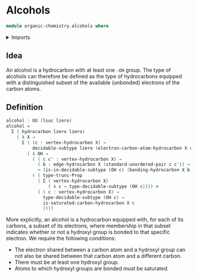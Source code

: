 # Alcohols

```agda
module organic-chemistry.alcohols where
```

<details><summary>Imports</summary>
```agda
open import foundation.cartesian-product-types
open import foundation.decidable-subtypes
open import foundation.dependent-pair-types
open import foundation.negation
open import foundation.propositional-truncations
open import foundation.universe-levels
open import foundation.unordered-pairs
open import organic-chemistry.hydrocarbons
open import organic-chemistry.saturated-carbons
```
</details>

## Idea

An alcohol is a hydrocarbon with at least one `-OH` group. The type of alcohols can therefore be defined as the type of hydrocarbons equipped with a distinguished subset of the available (unbonded) electrons of the carbon atoms.

## Definition

```agda
alcohol : UU (lsuc lzero)
alcohol =
  Σ ( hydrocarbon lzero lzero)
    ( λ X →
      Σ ( (c : vertex-hydrocarbon X) →
          decidable-subtype lzero (electron-carbon-atom-hydrocarbon X c))
        ( λ OH →
          ( ( c c' : vertex-hydrocarbon X) →
            ( b : edge-hydrocarbon X (standard-unordered-pair c c')) →
            ¬ (is-in-decidable-subtype (OH c) (bonding-hydrocarbon X b))) ×
          ( ( type-trunc-Prop
            ( Σ ( vertex-hydrocarbon X)
                ( λ c → type-decidable-subtype (OH c)))) ×
            ( ( c : vertex-hydrocarbon X) →
              type-decidable-subtype (OH c) →
              is-saturated-carbon-hydrocarbon X c
              ))))
```

More explicitly, an alcohol is a hydrocarbon equipped with, for each of its carbons, a subset of its electrons, where membership in that subset indicates whether or not a hydroxyl group is bonded to that specific electron. We require the following conditions:

- The electron shared between a carbon atom and a hydroxyl group can not also be shared between that carbon atom and a different carbon.
- There must be at least one hydroxyl group.
- Atoms to which hydroxyl groups are bonded must be saturated.

